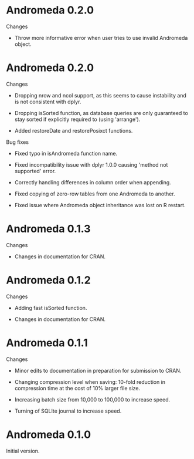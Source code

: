 Andromeda 0.2.0
===============

Changes

- Throw more informative error when user tries to use invalid Andromeda object.

Andromeda 0.2.0
===============

Changes

- Dropping nrow and ncol support, as this seems to cause instability and is not consistent with dplyr.

- Dropping isSorted function, as database queries are only guaranteed to stay sorted if explicitly required to (using 'arrange').

- Added restoreDate and restorePosixct functions.

Bug fixes

- Fixed typo in isAndromeda function name.

- Fixed incompatibility issue with dplyr 1.0.0 causing 'method not supported' error.

- Correctly handling differences in column order when appending.

- Fixed copying of zero-row tables from one Andromeda to another.

- Fixed issue where Andromeda object inheritance was lost on R restart.


Andromeda 0.1.3
===============

Changes

- Changes in documentation for CRAN.


Andromeda 0.1.2
===============

Changes

- Adding fast isSorted function.

- Changes in documentation for CRAN.


Andromeda 0.1.1
===============

Changes

- Minor edits to documentation in preparation for submission to CRAN.

- Changing compression level when saving: 10-fold reduction in compression time at the cost of 10% larger file size.

- Increasing batch size from 10,000 to 100,000 to increase speed.

- Turning of SQLIte journal to increase speed.


Andromeda 0.1.0
===============

Initial version.